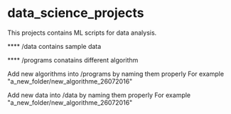 # data_science_projects

This projects contains ML scripts for data analysis.

**** /data  contains sample data 


**** /programs conatains different algorithm


Add new algorithms into /programs by naming them properly
    For example "a_new_folder/new_algorithme_26072016"

Add new data into /data by naming them properly
    For example "a_new_folder/new_algorithme_26072016"
